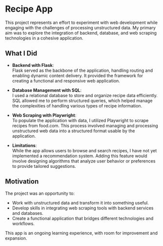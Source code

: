 # Recipe App

This project represents an effort to experiment with web development while engaging with the challenges of processing unstructured data. My primary aim was to explore the integration of backend, database, and web scraping technologies in a cohesive application.

## What I Did

- **Backend with Flask**:  
  Flask served as the backbone of the application, handling routing and enabling dynamic content delivery. It provided the framework for creating a functional and responsive web application.

- **Database Management with SQL**:  
  I used a relational database to store and organize recipe data efficiently. SQL allowed me to perform structured queries, which helped manage the complexities of handling various types of recipe information.

- **Web Scraping with Playwright**:  
  To populate the application with data, I utilized Playwright to scrape recipes from food.com. This process involved managing and processing unstructured web data into a structured format usable by the application.

- **Limitations**:  
  While the app allows users to browse and search recipes, I have not yet implemented a recommendation system. Adding this feature would involve designing algorithms that analyze user behavior or preferences to provide tailored suggestions.

## Motivation

The project was an opportunity to:
- Work with unstructured data and transform it into something useful.
- Develop skills in integrating web scraping tools with backend services and databases.
- Create a functional application that bridges different technologies and workflows.

This app is an ongoing learning experience, with room for improvement and expansion.
